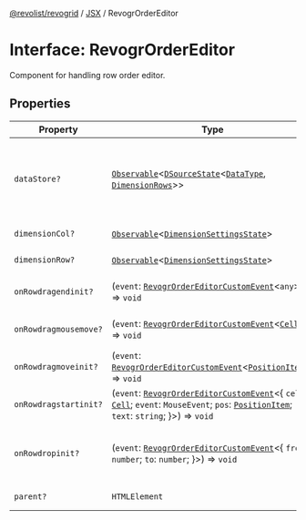 [@revolist/revogrid](README.md) / [JSX](Namespace.JSX.md) / RevogrOrderEditor

# Interface: RevogrOrderEditor

Component for handling row order editor.

## Properties

| Property | Type | Description | Defined in |
| ------ | ------ | ------ | ------ |
| `dataStore?` | [`Observable`](TypeAlias.Observable.md)\<[`DSourceState`](TypeAlias.DSourceState.md)\<[`DataType`](TypeAlias.DataType.md), [`DimensionRows`](TypeAlias.DimensionRows.md)\>\> | Static stores, not expected to change during component lifetime | [src/components.d.ts:1808](https://github.com/revolist/revogrid/blob/04dd894203fb683ca28026a56e8b7c79feca958d/src/components.d.ts#L1808) |
| `dimensionCol?` | [`Observable`](TypeAlias.Observable.md)\<[`DimensionSettingsState`](Interface.DimensionSettingsState.md)\> | Dimension settings X | [src/components.d.ts:1812](https://github.com/revolist/revogrid/blob/04dd894203fb683ca28026a56e8b7c79feca958d/src/components.d.ts#L1812) |
| `dimensionRow?` | [`Observable`](TypeAlias.Observable.md)\<[`DimensionSettingsState`](Interface.DimensionSettingsState.md)\> | Dimension settings Y | [src/components.d.ts:1816](https://github.com/revolist/revogrid/blob/04dd894203fb683ca28026a56e8b7c79feca958d/src/components.d.ts#L1816) |
| `onRowdragendinit?` | (`event`: [`RevogrOrderEditorCustomEvent`](Interface.RevogrOrderEditorCustomEvent.md)\<`any`\>) => `void` | Row drag ended started | [src/components.d.ts:1820](https://github.com/revolist/revogrid/blob/04dd894203fb683ca28026a56e8b7c79feca958d/src/components.d.ts#L1820) |
| `onRowdragmousemove?` | (`event`: [`RevogrOrderEditorCustomEvent`](Interface.RevogrOrderEditorCustomEvent.md)\<[`Cell`](Interface.Cell.md)\>) => `void` | Row mouse move started | [src/components.d.ts:1824](https://github.com/revolist/revogrid/blob/04dd894203fb683ca28026a56e8b7c79feca958d/src/components.d.ts#L1824) |
| `onRowdragmoveinit?` | (`event`: [`RevogrOrderEditorCustomEvent`](Interface.RevogrOrderEditorCustomEvent.md)\<[`PositionItem`](Interface.PositionItem.md)\>) => `void` | Row move started | [src/components.d.ts:1828](https://github.com/revolist/revogrid/blob/04dd894203fb683ca28026a56e8b7c79feca958d/src/components.d.ts#L1828) |
| `onRowdragstartinit?` | (`event`: [`RevogrOrderEditorCustomEvent`](Interface.RevogrOrderEditorCustomEvent.md)\<\{ `cell`: [`Cell`](Interface.Cell.md); `event`: `MouseEvent`; `pos`: [`PositionItem`](Interface.PositionItem.md); `text`: `string`; \}\>) => `void` | Row drag started | [src/components.d.ts:1832](https://github.com/revolist/revogrid/blob/04dd894203fb683ca28026a56e8b7c79feca958d/src/components.d.ts#L1832) |
| `onRowdropinit?` | (`event`: [`RevogrOrderEditorCustomEvent`](Interface.RevogrOrderEditorCustomEvent.md)\<\{ `from`: `number`; `to`: `number`; \}\>) => `void` | Row dragged, new range ready to be applied | [src/components.d.ts:1841](https://github.com/revolist/revogrid/blob/04dd894203fb683ca28026a56e8b7c79feca958d/src/components.d.ts#L1841) |
| `parent?` | `HTMLElement` | Parent element | [src/components.d.ts:1848](https://github.com/revolist/revogrid/blob/04dd894203fb683ca28026a56e8b7c79feca958d/src/components.d.ts#L1848) |
